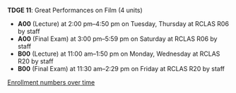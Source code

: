 **TDGE 11**: Great Performances on Film (4 units)

- **A00** (Lecture) at 2:00 pm–4:50 pm on Tuesday, Thursday at RCLAS R06 by staff
- **A00** (Final Exam) at 3:00 pm–5:59 pm on Saturday at RCLAS R06 by staff
- **B00** (Lecture) at 11:00 am–1:50 pm on Monday, Wednesday at RCLAS R20 by staff
- **B00** (Final Exam) at 11:30 am–2:29 pm on Friday at RCLAS R20 by staff

[Enrollment numbers over time](./TDGE11.tsv)
